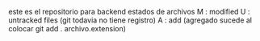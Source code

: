 este es el repositorio para backend
estados de archivos
M : modified
U : untracked files (git todavia no tiene registro)
A : add (agregado sucede al colocar git add . archivo.extension)
